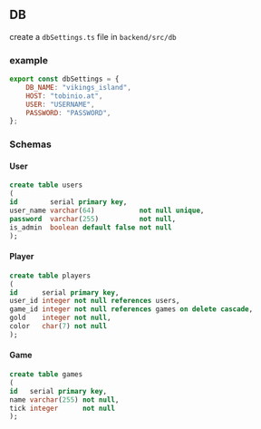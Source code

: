 ## DB

create a `dbSettings.ts` file in `backend/src/db`

### example

``` js
export const dbSettings = {
    DB_NAME: "vikings_island",
    HOST: "tobinio.at",
    USER: "USERNAME",
    PASSWORD: "PASSWORD",
};
```

### Schemas

#### User

``` sql
create table users
(
id        serial primary key,
user_name varchar(64)           not null unique,
password  varchar(255)          not null,
is_admin  boolean default false not null
);
```

#### Player

``` sql
create table players
(
id      serial primary key,
user_id integer not null references users,
game_id integer not null references games on delete cascade,
gold    integer not null,
color   char(7) not null
);
```

#### Game

``` sql
create table games
(
id   serial primary key,
name varchar(255) not null,
tick integer      not null
);
```